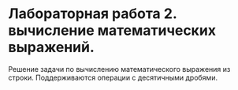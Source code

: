 # Лабораторная работа 2. вычисление математических выражений.
 Решение задачи по вычислению математического выражения из строки. Поддерживаются операции с десятичными дробями.
